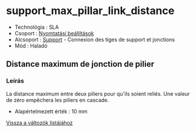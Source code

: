 # support\_max\_pillar\_link\_distance

* Technológia : SLA
* Csoport : [Nyomtatási beállítások](../sla_printer/sla_parameters.md)
* Alcsoport : [Support](../../beallitasok/print_settings.md#support) - Connexion des tiges de support et jonctions
* Mód : Haladó

## Distance maximum de jonction de pilier

### Leírás

La distance maximum entre deux piliers pour qu'ils soient reliés. Une valeur de zéro empêchera les piliers en cascade.

* Alapértelmezett érték : 10 mm

[Vissza a változók listájához](/)

